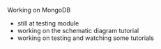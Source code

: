Working on MongoDB

- still at testing module
- working on the schematic diagram tutorial
- working on testing and watching some tutorials
